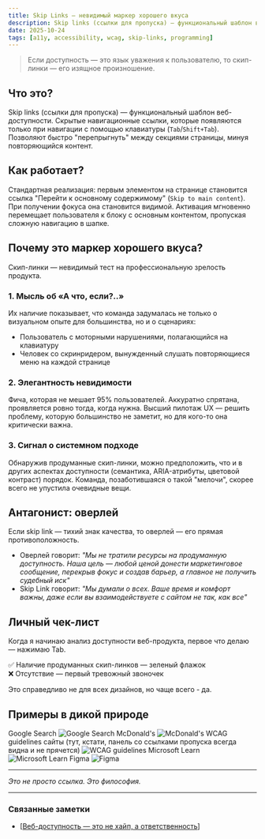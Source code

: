 ```yaml
---
title: Skip Links — невидимый маркер хорошего вкуса
description: Skip links (ссылки для пропуска) — функциональный шаблон веб-доступности
date: 2025-10-24
tags: [a11y, accessibility, wcag, skip-links, programming]
---
```


> Если доступность — это язык уважения к пользователю, то скип-линки — его изящное произношение.

## Что это?

Skip links (ссылки для пропуска) — функциональный шаблон веб-доступности. Скрытые навигационные ссылки, которые появляются только при навигации с помощью клавиатуры (`Tab`/`Shift+Tab`). Позволяют быстро "перепрыгнуть" между секциями страницы, минуя повторяющийся контент.

## Как работает?

Стандартная реализация: первым элементом на странице становится ссылка "Перейти к основному содержимому" (`Skip to main content`). При получении фокуса она становится видимой. Активация мгновенно перемещает пользователя к блоку с основным контентом, пропуская сложную навигацию в шапке.

## Почему это маркер хорошего вкуса?

Скип-линки — невидимый тест на профессиональную зрелость продукта.

### 1. Мысль об «А что, если?..»

Их наличие показывает, что команда задумалась не только о визуальном опыте для большинства, но и о сценариях:

- Пользователь с моторными нарушениями, полагающийся на клавиатуру
- Человек со скринридером, вынужденный слушать повторяющиеся меню на каждой странице

### 2. Элегантность невидимости

Фича, которая не мешает 95% пользователей. Аккуратно спрятана, проявляется ровно тогда, когда нужна. Высший пилотаж UX — решить проблему, которую большинство не заметит, но для кого-то она критически важна.

### 3. Сигнал о системном подходе

Обнаружив продуманные скип-линки, можно предположить, что и в других аспектах доступности (семантика, ARIA-атрибуты, цветовой контраст) порядок. Команда, позаботившаяся о такой "мелочи", скорее всего не упустила очевидные вещи.

## Антагонист: оверлей

Если skip link — тихий знак качества, то оверлей — его прямая противоположность.

- Оверлей говорит: _"Мы не тратили ресурсы на продуманную доступность. Наша цель — любой ценой донести маркетинговое сообщение, перекрыв фокус и создав барьер, а главное не получить судебный иск"_
- Skip Link говорит: _"Мы думали о всех. Ваше время и комфорт важны, даже если вы взаимодействуете с сайтом не так, как все"_

## Личный чек-лист

Когда я начинаю анализ доступности веб-продукта, первое что делаю — нажимаю Tab.

✅ Наличие продуманных скип-линков — зеленый флажок  
❌ Отсутствие — первый тревожный звоночек

Это справедливо не для всех дизайнов, но чаще всего - да.

## Примеры в дикой природе

Google Search
![Google Search](/garden/skip-links/google.png)
McDonald's
![McDonald's](/garden/skip-links/mac.png)
WCAG guidelines сайты
(тут, кстати, панель со ссылками пропуска всегда видна и не прячется)
![WCAG guidelines](/garden/skip-links/wai.png)
Microsoft Learn
![Microsoft Learn](/garden/skip-links/microsoft.png)
Figma
![Figma](/garden/skip-links/figma.png)

---

_Это не просто ссылка. Это философия._

---

### Связанные заметки

- [[Веб-доступность — это не хайп, а ответственность](/garden/a11y-my-task-crafting)]
